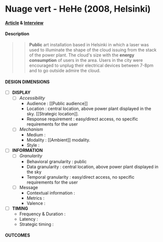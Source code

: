# Nuage vert - HeHe (2008, Helsinki)

#### [Article](http://eco-publicart.org/nuage-vert-green-cloud/) & [Interview](http://eco-publicart.org/nuage-vert-green-cloud/)

#### Description
> >**Public** art installation based in Helsinki in which a laser was used to illuminate the shape of the cloud issuing from the stack of the power plant. 
> >The cloud's size with the **energy consumption** of users in the area. Users in the city were encouraged to unplug their electrical devices between 7-8pm and to go outside admire the cloud. 

#### DESIGN DIMENSIONS

- [ ]  **DISPLAY**
	- [ ] *Accessibility*
		- Audience : [[Public audience]] 
		- Location : central location, above power plant displayed in the sky. [[Strategic location]].
		- Response requirement : easy/direct access, no specific requirements for the user
	- [ ] *Mechanism*
		- Medium :
		- Modality : [[Ambient]] modality.
		- Style :

- [ ]  **INFORMATION**
	- [ ] *Granularity*
		- Behavioral granularity : public 
		- Data granularity : central location, above power plant displayed in the sky
		- Temporal granularity : easy/direct access, no specific requirements for the user
	- [ ] Message
		- Contextual information :
		- Metrics :
		- Valence :

- [ ]  **TIMING**
	- Frequency & Duration :
	- Latency :
	- Strategic timing :


#### OUTCOMES